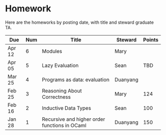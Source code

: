 # Homework

Here are the homeworks by posting date, with title and steward graduate TA.

| Due    | Num | Title                                         | Steward  | Points |
|--------|-----|-----------------------------------------------|----------|--------|
| Apr 12 |  6  | Modules                                       | Mary     |        |
| Apr 05 |  5  | Lazy Evaluation                               | Sean     | TBD    |
| Mar 25 |  4  | Programs as data: evaluation                  | Duanyang |        |
| Feb 25 |  3  | Reasoning About Correctness                   | Mary     | 124    |
| Feb 16 |  2  | Inductive Data Types                          | Sean     | 100    |
| Jan 28 |  1  | Recursive and higher order functions in OCaml | Duanyang | 150    |
